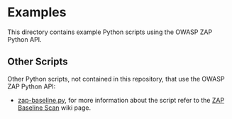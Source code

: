 # Examples

This directory contains example Python scripts using the OWASP ZAP Python API.

## Other Scripts

Other Python scripts, not contained in this repository, that use the OWASP ZAP Python API:

 - [zap-baseline.py](https://github.com/zaproxy/zaproxy/blob/d91db825c988f2be808738983360fd31731815fd/docker/zap-baseline.py), for more information about the script refer to the [ZAP Baseline Scan](https://github.com/zaproxy/zaproxy/wiki/ZAP-Baseline-Scan) wiki page.
